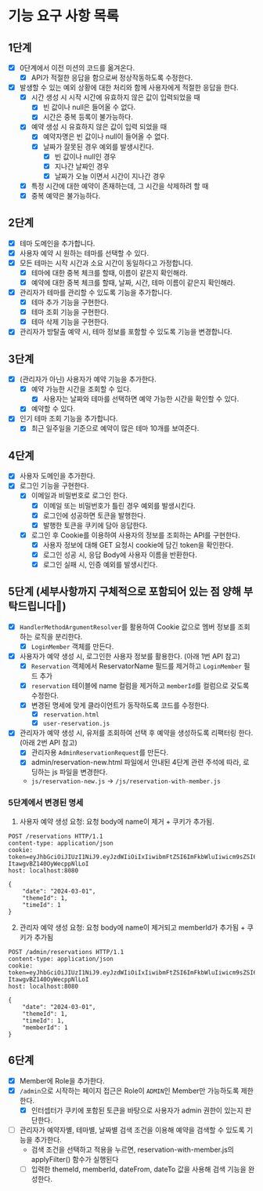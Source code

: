 # 기능 요구 사항 목록

## 1단계
- [x] 0단계에서 이전 미션의 코드를 옮겨온다.
  - [x] API가 적절한 응답을 함으로써 정상작동하도록 수정한다.
- [x] 발생할 수 있는 예외 상황에 대한 처리와 함께 사용자에게 적절한 응답을 한다.
  - [x] 시간 생성 시 시작 시간에 유효하지 않은 값이 입력되었을 때
    - [x] 빈 값이나 null은 들어올 수 없다.
    - [x] 시간은 중복 등록이 불가능하다.
  - [x] 예약 생성 시 유효하지 않은 값이 입력 되었을 때
    - [x] 예약자명은 빈 값이나 null이 들어올 수 없다.
    - [x] 날짜가 잘못된 경우 예외를 발생시킨다.
      - [x] 빈 값이나 null인 경우
      - [x] 지나간 날짜인 경우
      - [x] 날짜가 오늘 이면서 시간이 지나간 경우
  - [x] 특정 시간에 대한 예약이 존재하는데, 그 시간을 삭제하려 할 때
  - [x] 중복 예약은 불가능하다.

## 2단계
- [x] 테마 도메인을 추가합니다.
- [x] 사용자 예약 시 원하는 테마를 선택할 수 있다.
- [x] 모든 테마는 시작 시간과 소요 시간이 동일하다고 가정합니다.
  - [x] 테마에 대한 중복 체크를 할때, 이름이 같은지 확인해라. 
  - [x] 예약에 대한 중복 체크를 할때, 날짜, 시간, 테마 이름이 같은지 확인해라. 
- [x] 관리자가 테마를 관리할 수 있도록 기능을 추가합니다. 
  - [x] 테마 추가 기능을 구현한다.
  - [x] 테마 조회 기능을 구현한다.
  - [x] 테마 삭제 기능을 구현한다. 
- [x] 관리자가 방탈출 예약 시, 테마 정보를 포함할 수 있도록 기능을 변경합니다.

## 3단계
- [x] (관리자가 아닌) 사용자가 예약 기능을 추가한다.
  - [x] 예약 가능한 시간을 조회할 수 있다.
    - [x] 사용자는 날짜와 테마를 선택하면 예약 가능한 시간을 확인할 수 있다.
  - [x] 예약할 수 있다.
- [x] 인기 테마 조회 기능을 추가합니다.
  - [x] 최근 일주일을 기준으로 예약이 많은 테마 10개를 보여준다.

## 4단계
- [x] 사용자 도메인을 추가한다.
- [x] 로그인 기능을 구현한다.
  - [x] 이메일과 비밀번호로 로그인 한다.
    - [x] 이메일 또는 비밀번호가 틀린 경우 예외를 발생시킨다.
    - [x] 로그인에 성공하면 토큰을 발행한다.
    - [x] 발행한 토큰을 쿠키에 담아 응답한다.
  - [x] 로그인 후 Cookie를 이용하여 사용자의 정보를 조회하는 API를 구현한다.
    - [x] 사용자 정보에 대해 GET 요청시 cookie에 담긴 token을 확인한다.
    - [x] 로그인 성공 시, 응답 Body에 사용자 이름을 반환한다.
    - [x] 로그인 실패 시, 인증 예외를 발생시킨다.

## 5단계 (세부사항까지 구체적으로 포함되어 있는 점 양해 부탁드립니다🙇‍)
- [x] `HandlerMethodArgumentResolver`를 활용하여 Cookie 값으로 멤버 정보를 조회하는 로직을 분리한다.
  - [x] `LoginMember` 객체를 만든다.
- [x] 사용자가 예약 생성 시, 로그인한 사용자 정보를 활용한다. (아래 1번 API 참고)
  - [x] `Reservation` 객체에서 ReservatorName 필드를 제거하고 `LoginMember` 필드 추가 
  - [x] `reservation` 테이블에 name 컬럼을 제거하고 `memberId`를 컬럼으로 갖도록 수정한다.
  - [x] 변경된 명세에 맞게 클라이언트가 동작하도록 코드를 수정한다.
    - [x] `reservation.html`
    - [x] `user-reservation.js`
- [x] 관리자가 예약 생성 시, 유저를 조회하여 선택 후 예약을 생성하도록 리팩터링 한다. (아래 2번 API 참고)
  - [x] 관리자용 `AdminReservationRequest`를 만든다.
  - [x] admin/reservation-new.html 파일에서 안내된 4단계 관련 주석에 따라, 로딩하는 js 파일을 변경한다.
  - `js/reservation-new.js` -> `/js/reservation-with-member.js`
  
### 5단계에서 변경된 명세
1. 사용자 예약 생성 요청: 요청 body에 name이 제거 + 쿠키가 추가됨. 
  ```http request
  POST /reservations HTTP/1.1
  content-type: application/json
  cookie: token=eyJhbGciOiJIUzI1NiJ9.eyJzdWIiOiIxIiwibmFtZSI6ImFkbWluIiwicm9sZSI6IkFETUlOIn0.cwnHsltFeEtOzMHs2Q5-ItawgvBZ140OyWecppNlLoI
  host: localhost:8080
  
  {
      "date": "2024-03-01",
      "themeId": 1,
      "timeId": 1
  }
  ```

2. 관리자 예약 생성 요청: 요청 body에 name이 제거되고 memberId가 추가됨 + 쿠키가 추가됨 
```http request
POST /admin/reservations HTTP/1.1
content-type: application/json
cookie: token=eyJhbGciOiJIUzI1NiJ9.eyJzdWIiOiIxIiwibmFtZSI6ImFkbWluIiwicm9sZSI6IkFETUlOIn0.cwnHsltFeEtOzMHs2Q5-ItawgvBZ140OyWecppNlLoI
host: localhost:8080

{
    "date": "2024-03-01",
    "themeId": 1,
    "timeId": 1,
    "memberId": 1
}
```

## 6단계
- [x] Member에 Role을 추가한다.
- [x] `/admin`으로 시작하는 페이지 접근은 Role이 `ADMIN`인 Member만 가능하도록 제한한다.
  - [x] 인터셉터가 쿠키에 포함된 토큰을 바탕으로 사용자가 admin 권한이 있는지 판단한다.
- [ ] 관리자가 예약자별, 테마별, 날짜별 검색 조건을 이용해 예약을 검색할 수 있도록 기능을 추가한다.
  - 검색 조건을 선택하고 적용을 누르면, reservation-with-member.js의 applyFilter() 함수가 실행된다
  - [ ] 입력한 themeId, memberId, dateFrom, dateTo 값을 사용해 검색 기능을 완성한다.
